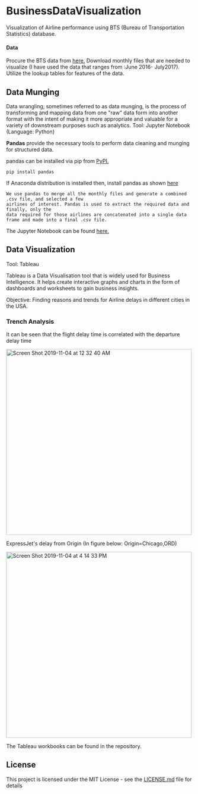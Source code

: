 # BusinessDataVisualization
Visualization of Airline performance using BTS (Bureau of Transportation Statistics) database.

#### Data 
Procure the BTS data from [here.](https://www.transtats.bts.gov/DL_SelectFields.asp?Table_ID=236&DB_Short_Name=On-Time)
Download monthly files that are needed to visualize (I have used the data that ranges from :June 2016- July2017). Utilize the lookup tables for features of the data. 

## Data Munging
Data wrangling, sometimes referred to as data munging, is the process of transforming and mapping data from one "raw" data form into another format with the intent of making it more appropriate and valuable for a variety of downstream purposes such as analytics.
Tool: Jupyter Notebook (Language: Python)

**Pandas** provide the necessary tools to perform data cleaning and munging for structured data. 

pandas can be installed via pip from [PyPI.](https://pypi.org/project/pandas/)

`
pip install pandas
`

If Anaconda distribution is installed then, install pandas as shown [here](https://docs.anaconda.com/anaconda/navigator/tutorials/pandas/)

```
We use pandas to merge all the monthly files and generate a combined .csv file, and selected a few 
airlines of interest. Pandas is used to extract the required data and finally, only the 
data required for those airlines are concatenated into a single data frame and made into a final .csv file.
```

The Jupyter Notebook can be found [here.](https://github.com/pavannaik3009/BusinessDataVisualization/blob/master/DataMunging.ipynb)

## Data Visualization
Tool: Tableau

Tableau is a Data Visualisation tool that is widely used for Business Intelligence. It helps create interactive graphs and charts in the form of dashboards and worksheets to gain business insights. 

Objective: Finding reasons and trends for Airline delays in different cities in the USA.

### Trench Analysis

It can be seen that the flight delay time is correlated with the departure delay time

<img width="500" alt="Screen Shot 2019-11-04 at 12 32 40 AM" src="https://user-images.githubusercontent.com/43712046/68103325-e06aea80-fe9b-11e9-8664-bd32b9b8c71a.png">

ExpressJet's delay from Origin (In figure below: Origin=Chicago,ORD)

<img width="500" align="center" alt="Screen Shot 2019-11-04 at 4 14 33 PM" src="https://user-images.githubusercontent.com/43712046/68162723-4b5d0580-ff1e-11e9-8206-f4fd593f4206.png">


The Tableau workbooks can be found in the repository.

## License

This project is licensed under the MIT License - see the [LICENSE.md](LICENSE.md) file for details
